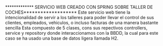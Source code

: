 ************* SERVICIO WEB CREADO CON SPRING SOBRE TALLER DE COCHES*******************
Este servicio web tiene la intencionalidad de servir a los talleres para poder llevar el control 
de sus clientes, empleados, vehiculos, o incluso facturas de una manera bastante sencilla
Esta compuesto de 5 clases, cons sus repectivos controllers, service y repository donde interaccionamos con la BBDD, 
la cual para este caso se ha usado una base de datos ligera llamada H2.
